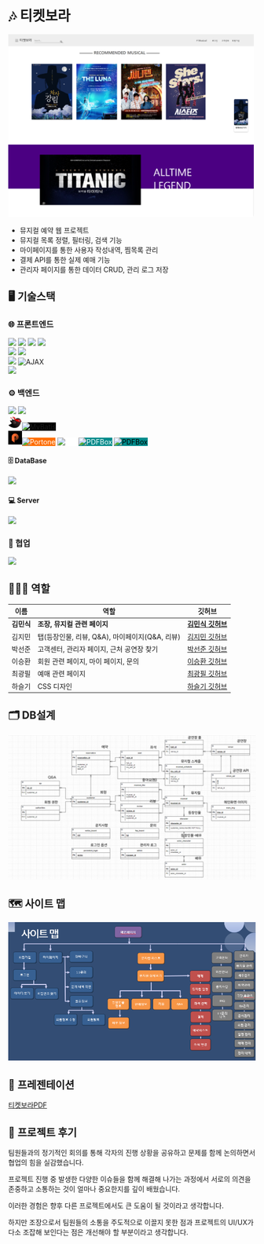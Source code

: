 # 🎶 티켓보라
<div>
  <img src = "https://github.com/rlaalstlr09/Musical/blob/main/portfolio/메인페이지1.png" style="width:500px;"><br>
  <img src = "https://github.com/rlaalstlr09/Musical/blob/main/portfolio/메인페이지2.png" style="width:500px;">
</div>
<ul>
  <li>뮤지컬 예약 웹 프로젝트</li>
  <li>뮤지컬 목록 정렬, 필터링, 검색 기능</li>
  <li>마이페이지를 통한 사용자 작성내역, 찜목록 관리</li>
  <li>결제 API를 통한 실제 예매 기능</li>
  <li>관리자 페이지를 통한 데이터 CRUD, 관리 로그 저장</li>
</ul>

## 🖥️ 기술스택

### 🌐 프론트엔드

<div>
  <img src="https://img.shields.io/badge/JSP-%23007396.svg?&style=for-the-badge&logo=java&logoColor=white" />
  <img src="https://img.shields.io/badge/html5-%23E34F26.svg?&style=for-the-badge&logo=html5&logoColor=white" />
  <img src="https://img.shields.io/badge/css3-%231572B6.svg?&style=for-the-badge&logo=css3&logoColor=white" />
  <img src="https://img.shields.io/badge/javascript-%23F7DF1E.svg?&style=for-the-badge&logo=javascript&logoColor=black" /> <br>
  <img src="https://img.shields.io/badge/bootstrap-%237952B3.svg?&style=for-the-badge&logo=bootstrap&logoColor=white" />
  <img src="https://img.shields.io/badge/swiper-%236332F6.svg?&style=for-the-badge&logo=swiper&logoColor=white" /> <br>
  <img src="https://img.shields.io/badge/jquery-%230769AD.svg?&style=for-the-badge&logo=jquery&logoColor=white" />
  <img src="https://img.shields.io/badge/AJAX-4BC51D?style=for-the-badge" alt="AJAX"> <br>
  <img src="https://img.shields.io/badge/Kakao_Map_API-%23FFCD00.svg?&style=for-the-badge&logo=kakao&logoColor=black" />
</div>

### ⚙️ 백엔드

<div>
  <img src="https://img.shields.io/badge/spring-%236DB33F.svg?&style=for-the-badge&logo=spring&logoColor=white" />
  <img src="https://img.shields.io/badge/SpringSecurity-%236DB33F.svg?&style=for-the-badge&logo=springsecurity&logoColor=white" /> <br>
  <img src = "https://github.com/rlaalstlr09/Musical/blob/main/portfolio/mybatis.png" style="width:28px; height:28px;"><img src="https://img.shields.io/badge/MyBatis-ffffff?style=for-the-badge&logo=none" alt="MyBatis" style="background-color: #000000; color: balck;"> <br>
  <img src = "https://github.com/rlaalstlr09/Musical/blob/main/portfolio/portone.jpg" style="width:28px; height:28px;"><img src="https://img.shields.io/badge/Portone-black?style=for-the-badge&logo=none" alt="Portone" style="background-color: #FE6E00; color: white;">
  <img src="https://img.shields.io/badge/Apache--POI-black?style=for-the-badge&logo=none" alt="POI" style="background-color: white; color: white;">
  <img src="https://img.shields.io/badge/PDFBox-008B8B?style=for-the-badge&logo=none" alt="PDFBox" style="background-color: #008B8B; color: white;">
  <img src="https://img.shields.io/badge/ImageIO-eeeeee?style=for-the-badge&logo=none" alt="PDFBox" style="background-color: #008B8B; color: black;">
  

  #### 🗄️ DataBase
  <img src="https://img.shields.io/badge/Oracle_DB-%23F80000.svg?&style=for-the-badge&logo=oracle&logoColor=white" />

  #### 💻 Server
<img src="https://img.shields.io/badge/Apache_Tomcat%20tomcat-%23F8DC75.svg?&style=for-the-badge&logo=apache%20tomcat&logoColor=black" />
  
</div>

### 🤝 협업

<img src="https://img.shields.io/badge/github-%23181717.svg?&style=for-the-badge&logo=github&logoColor=white" />

## 👨‍👨‍👧 역할
| 이름 | 역할  | 깃허브 |
|-------|-------|-------|
| **김민식** | **조장, 뮤지컬 관련 페이지** | [**김민식 깃허브**](github.com/rlaalstlr09) |
| 김지민 | 탭(등장인물, 리뷰, Q&A), 마이페이지(Q&A, 리뷰) | [김지민 깃허브](github.com/danlacode) |
| 박선준 | 고객센터, 관리자 페이지, 근처 공연장 찾기 | [박선준 깃허브](github.com/adventureJava) |
| 이승환 | 회원 관련 페이지, 마이 페이지, 문의 | [이승환 깃허브](github.com/lshstory0805) |
| 최광필 | 예매 관련 페이지 | [최광필 깃허브](github.com/dodamdo) |
| 하슬기 | CSS 디자인 | [하슬기 깃허브](github.com/dkrlquf) |


## 🗂 DB설계
![ERD](https://github.com/rlaalstlr09/Musical/blob/main/portfolio/ER%EB%8B%A4%EC%9D%B4%EC%96%B4%EA%B7%B8%EB%9E%A8.png)
## 🗺 사이트 맵
![SITEMAP](https://github.com/rlaalstlr09/Musical/blob/main/portfolio/%EC%82%AC%EC%9D%B4%ED%8A%B8%EB%A7%B5.png)
## 🎤 프레젠테이션
[티켓보라PDF](https://github.com/rlaalstlr09/Musical/blob/main/portfolio/%ED%8B%B0%EC%BC%93%EB%B3%B4%EB%9D%BC.pdf)

## 💌 프로젝트 후기

팀원들과의 정기적인 회의를 통해 각자의 진행 상황을 공유하고 문제를 함께 논의하면서 협업의 힘을 실감했습니다. 

프로젝트 진행 중 발생한 다양한 이슈들을 함께 해결해 나가는 과정에서 서로의 의견을 존중하고 소통하는 것이 얼마나 중요한지를 깊이 배웠습니다.
 
이러한 경험은 향후 다른 프로젝트에서도 큰 도움이 될 것이라고 생각합니다.

하지만 조장으로서 팀원들의 소통을 주도적으로 이끌지 못한 점과 프로젝트의 UI/UX가 다소 조잡해 보인다는 점은 개선해야 할 부분이라고 생각합니다.



